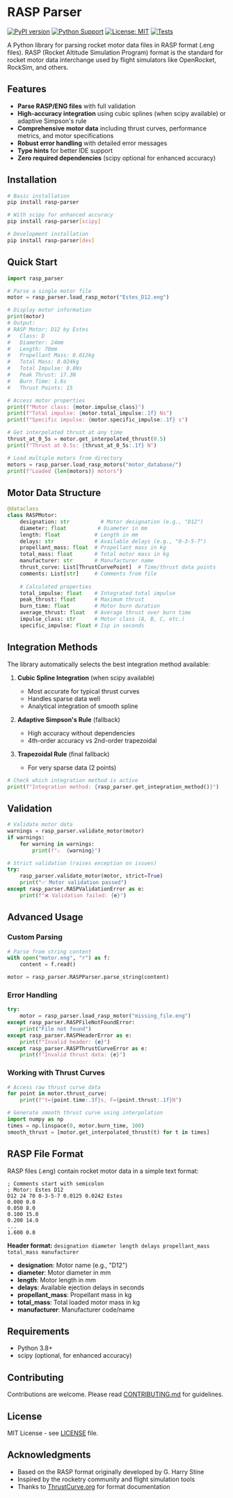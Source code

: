 # RASP Parser

[![PyPI version](https://badge.fury.io/py/rasp-parser.svg)](https://badge.fury.io/py/rasp-parser)
[![Python Support](https://img.shields.io/pypi/pyversions/rasp-parser.svg)](https://pypi.org/project/rasp-parser/)
[![License: MIT](https://img.shields.io/badge/License-MIT-yellow.svg)](https://opensource.org/licenses/MIT)
[![Tests](https://github.com/gituser12981u2/rasp-parser/workflows/Tests/badge.svg)](https://github.com/gituser12981u2/rasp-parser/actions)

A Python library for parsing rocket motor data files in RASP format (.eng files). RASP (Rocket Altitude Simulation Program) format is the standard for rocket motor data interchange used by flight simulators like OpenRocket, RockSim, and others.

## Features

- **Parse RASP/ENG files** with full validation
- **High-accuracy integration** using cubic splines (when scipy available) or adaptive Simpson's rule
- **Comprehensive motor data** including thrust curves, performance metrics, and motor specifications
- **Robust error handling** with detailed error messages
- **Type hints** for better IDE support
- **Zero required dependencies** (scipy optional for enhanced accuracy)

## Installation

```bash
# Basic installation
pip install rasp-parser

# With scipy for enhanced accuracy
pip install rasp-parser[scipy]

# Development installation
pip install rasp-parser[dev]
```

## Quick Start

```python
import rasp_parser

# Parse a single motor file
motor = rasp_parser.load_rasp_motor("Estes_D12.eng")

# Display motor information
print(motor)
# Output:
# RASP Motor: D12 by Estes
#   Class: D
#   Diameter: 24mm
#   Length: 70mm
#   Propellant Mass: 0.012kg
#   Total Mass: 0.024kg
#   Total Impulse: 8.8Ns
#   Peak Thrust: 17.3N
#   Burn Time: 1.6s
#   Thrust Points: 15

# Access motor properties
print(f"Motor class: {motor.impulse_class}")
print(f"Total impulse: {motor.total_impulse:.1f} Ns")
print(f"Specific impulse: {motor.specific_impulse:.1f} s")

# Get interpolated thrust at any time
thrust_at_0_5s = motor.get_interpolated_thrust(0.5)
print(f"Thrust at 0.5s: {thrust_at_0_5s:.1f} N")

# Load multiple motors from directory
motors = rasp_parser.load_rasp_motors("motor_database/")
print(f"Loaded {len(motors)} motors")
```

## Motor Data Structure

```python
@dataclass
class RASPMotor:
    designation: str          # Motor designation (e.g., "D12")
    diameter: float          # Diameter in mm
    length: float           # Length in mm  
    delays: str             # Available delays (e.g., "0-3-5-7")
    propellant_mass: float  # Propellant mass in kg
    total_mass: float       # Total motor mass in kg
    manufacturer: str       # Manufacturer name
    thrust_curve: List[ThrustCurvePoint]  # Time/thrust data points
    comments: List[str]     # Comments from file
    
    # Calculated properties
    total_impulse: float    # Integrated total impulse
    peak_thrust: float      # Maximum thrust
    burn_time: float        # Motor burn duration
    average_thrust: float   # Average thrust over burn time
    impulse_class: str      # Motor class (A, B, C, etc.)
    specific_impulse: float # Isp in seconds
```

## Integration Methods

The library automatically selects the best integration method available:

1. **Cubic Spline Integration** (when scipy available)
   - Most accurate for typical thrust curves
   - Handles sparse data well
   - Analytical integration of smooth spline

2. **Adaptive Simpson's Rule** (fallback)
   - High accuracy without dependencies
   - 4th-order accuracy vs 2nd-order trapezoidal

3. **Trapezoidal Rule** (final fallback)
   - For very sparse data (2 points)

```python
# Check which integration method is active
print(f"Integration method: {rasp_parser.get_integration_method()}")
```

## Validation

```python
# Validate motor data
warnings = rasp_parser.validate_motor(motor)
if warnings:
    for warning in warnings:
        print(f"⚠️  {warning}")

# Strict validation (raises exception on issues)
try:
    rasp_parser.validate_motor(motor, strict=True)
    print("✅ Motor validation passed")
except rasp_parser.RASPValidationError as e:
    print(f"❌ Validation failed: {e}")
```

## Advanced Usage

### Custom Parsing

```python
# Parse from string content
with open("motor.eng", "r") as f:
    content = f.read()

motor = rasp_parser.RASPParser.parse_string(content)
```

### Error Handling

```python
try:
    motor = rasp_parser.load_rasp_motor("missing_file.eng")
except rasp_parser.RASPFileNotFoundError:
    print("File not found")
except rasp_parser.RASPHeaderError as e:
    print(f"Invalid header: {e}")
except rasp_parser.RASPThrustCurveError as e:
    print(f"Invalid thrust data: {e}")
```

### Working with Thrust Curves

```python
# Access raw thrust curve data
for point in motor.thrust_curve:
    print(f"t={point.time:.3f}s, F={point.thrust:.1f}N")

# Generate smooth thrust curve using interpolation
import numpy as np
times = np.linspace(0, motor.burn_time, 100)
smooth_thrust = [motor.get_interpolated_thrust(t) for t in times]
```

## RASP File Format

RASP files (.eng) contain rocket motor data in a simple text format:

```RASP
; Comments start with semicolon
; Motor: Estes D12
D12 24 70 0-3-5-7 0.0125 0.0242 Estes
0.000 0.0
0.050 8.0
0.100 15.0
0.200 14.0
...
1.600 0.0

```

**Header format:** `designation diameter length delays propellant_mass total_mass manufacturer`

- **designation**: Motor name (e.g., "D12")
- **diameter**: Motor diameter in mm
- **length**: Motor length in mm
- **delays**: Available ejection delays in seconds
- **propellant_mass**: Propellant mass in kg
- **total_mass**: Total loaded motor mass in kg
- **manufacturer**: Manufacturer code/name

## Requirements

- Python 3.8+
- scipy (optional, for enhanced accuracy)

## Contributing

Contributions are welcome. Please read [CONTRIBUTING.md](CONTRIBUTING.md) for guidelines.

## License

MIT License - see [LICENSE](LICENSE) file.

## Acknowledgments

- Based on the RASP format originally developed by G. Harry Stine
- Inspired by the rocketry community and flight simulation tools
- Thanks to [ThrustCurve.org](https://www.thrustcurve.org/) for format documentation
